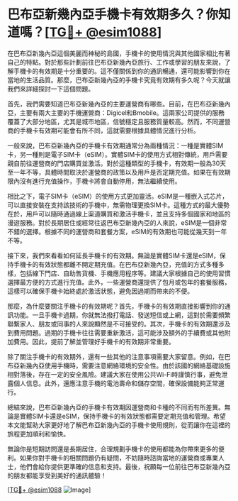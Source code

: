 # 巴布亞新幾內亞手機卡有效期多久？你知道嗎？[[TG💪+ @esim1088](https://t.me/s/esim1088)]

在巴布亞新幾內亞這個美麗而神秘的島國，手機卡的使用情況與其他國家相比有著自己的特點。對於那些計劃前往巴布亞新幾內亞旅行、工作或學習的朋友來說，了解手機卡的有效期是十分重要的。這不僅關係到你的通訊暢通，還可能影響到你在當地的生活品質。那麼，巴布亞新幾內亞的手機卡究竟有效期有多久呢？今天就讓我們來詳細探討一下這個問題。

首先，我們需要知道巴布亞新幾內亞的主要運營商有哪些。目前，在巴布亞新幾內亞，主要有兩大主要的手機運營商：Digicel和Bmobile。這兩家公司提供的服務覆蓋了大部分地區，尤其是城市地區，信號穩定且服務質量較高。然而，不同運營商的手機卡有效期可能會有所不同，這就需要根據具體情況進行分析。

一般來說，巴布亞新幾內亞的手機卡有效期通常分為兩種情況：一種是實體SIM卡，另一種則是電子SIM卡（eSIM）。實體SIM卡的使用方式相對傳統，用戶需要親自前往運營商的門店購買並激活。對於這種類型的手機卡，有效期一般為30天至一年不等，具體時間取決於運營商的政策以及用戶是否定期充值。如果在有效期限內沒有進行充值操作，手機卡將會自動停用，無法繼續使用。

相比之下，電子SIM卡（eSIM）的使用方式更加靈活。eSIM是一種嵌入式芯片，可以直接安裝在支持該技術的手機中，無需物理更換SIM卡。這種方式的最大優勢在於，用戶可以隨時通過線上渠道購買和激活手機卡，並且支持多個國家和地區的漫遊服務。對於長期居住或經常往返巴布亞新幾內亞的人來說，eSIM是一個非常不錯的選擇。根據不同的運營商和套餐方案，eSIM的有效期也可能從幾天到一年不等。

接下來，我們來看看如何延長手機卡的有效期。無論是實體SIM卡還是eSIM，保持手機卡的有效狀態都離不開定期充值。在巴布亞新幾內亞，充值的方式多種多樣，包括線下門店、自助售貨機、手機應用程序等。建議大家根據自己的使用習慣選擇最方便的方式進行充值。此外，一些運營商還提供了包月或包年的套餐服務，這樣可以確保手機卡始終處於激活狀態，避免因過期而帶來的不便。

那麼，為什麼要關注手機卡的有效期呢？首先，手機卡的有效期直接影響到你的通訊功能。一旦手機卡過期，你就無法撥打電話、發送短信或上網，這對於需要頻繁聯繫家人、朋友或同事的人來說顯然是不可接受的。其次，手機卡的有效期還涉及到費用問題。過期的手機卡往往需要重新激活，這可能涉及額外的手續費或其他附加費用。因此，提前了解並管理好手機卡的有效期非常重要。

除了關注手機卡的有效期外，還有一些其他的注意事項需要大家留意。例如，在巴布亞新幾內亞使用手機時，需要注意網絡環境的安全性。由於該國的網絡基礎設施相對落後，存在一定的安全風險。建議大家在使用公共Wi-Fi時謹慎行事，避免泄露個人信息。此外，還應注意手機的電池壽命和儲存空間，確保設備能夠正常運行。

總結來說，巴布亞新幾內亞的手機卡有效期因運營商和卡種的不同而有所差異。無論是實體SIM卡還是eSIM，保持手機卡的有效狀態都需要定期充值和管理。希望本文能幫助大家更好地了解巴布亞新幾內亞的手機卡使用規則，從而讓你在這裡的旅程更加順利和愉快。

無論你是短期訪問還是長期居住，合理規劃手機卡的使用都能為你帶來更多的便利。如果你對手機卡的相關問題仍有疑問，不妨隨時諮詢當地的運營商或專業人士，他們會給你提供更準確的信息和支持。最後，祝願每一位前往巴布亞新幾內亞的朋友都能享受到美好的通訊體驗！

[[TG💪+ @esim1088](https://t.me/s/esim1088) ![Image](https://i.postimg.cc/4NQfJmqS/Snipaste-2025-05-13-00-14-12.png)]